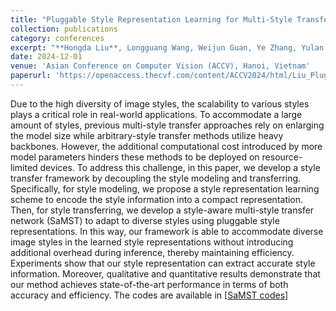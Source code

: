 ```yaml
---
title: "Pluggable Style Representation Learning for Multi-Style Transfer"
collection: publications
category: conferences
excerpt: "**Hongda Liu**, Longguang Wang, Weijun Guan, Ye Zhang, Yulan Guo<br />**ACCV 2024**<br/><img src='/images/SaMST.png'>"
date: 2024-12-01
venue: 'Asian Conference on Computer Vision (ACCV), Hanoi, Vietnam'
paperurl: 'https://openaccess.thecvf.com/content/ACCV2024/html/Liu_Pluggable_Style_Representation_Learning_for_Multi-Style_Transfer_ACCV_2024_paper.html'
---
```


Due to the high diversity of image styles, the scalability to various styles plays a critical role in real-world applications. To accommodate a large amount of styles, previous multi-style transfer approaches rely on enlarging the model size while arbitrary-style transfer methods utilize heavy backbones. However, the additional computational cost introduced by more model parameters hinders these methods to be deployed on resource-limited devices. To address this challenge, in this paper, we develop a style transfer framework by decoupling the style modeling and transferring. Specifically, for style modeling, we propose a style representation learning scheme to encode the style information into a compact representation. Then, for style transferring, we develop a style-aware multi-style transfer network (SaMST) to adapt to diverse styles using pluggable style representations. In this way, our framework is able to accommodate diverse image styles in the learned style representations without introducing additional overhead during inference, thereby maintaining efficiency. Experiments show that our style representation can extract accurate style information. Moreover, qualitative and quantitative results demonstrate that our method achieves state-of-the-art performance in terms of both accuracy and efficiency. The codes are available in [[SaMST codes](https://github.com/Chernobyllight/SaMST)]
